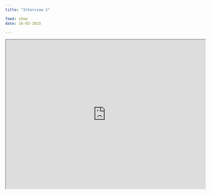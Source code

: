 ```yaml
---
title: "Interview 1"

feed: show
date: 16-03-2025

---
```


<iframe src="https://drive.google.com/file/d/14SfxI_152ict__oD7alIUds4FLojmVcL/preview" width="640" height="480" allow="autoplay"></iframe>
